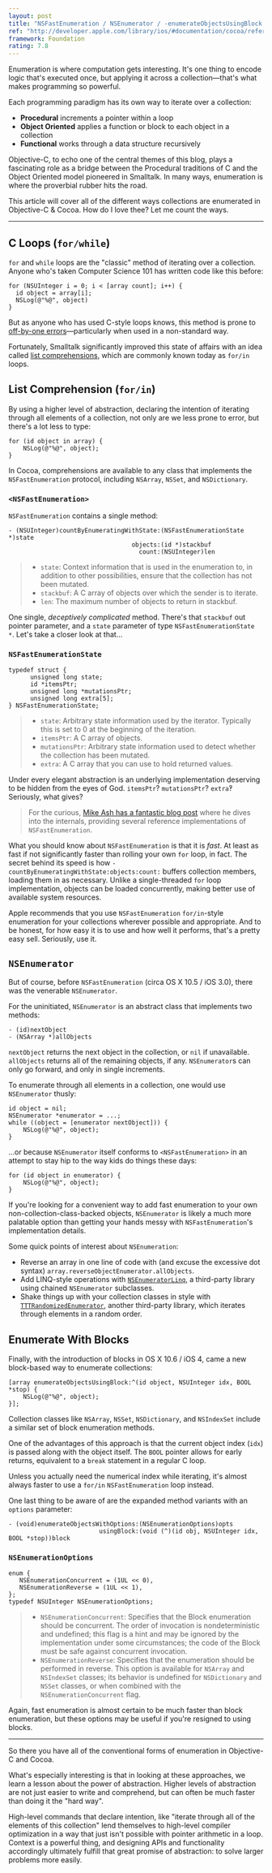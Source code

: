```yaml
---
layout: post
title: "NSFastEnumeration / NSEnumerator / -enumerateObjectsUsingBlock:"
ref: "http://developer.apple.com/library/ios/#documentation/cocoa/reference/NSFastEnumeration_protocol/Reference/NSFastEnumeration.html"
framework: Foundation
rating: 7.8
---
```


Enumeration is where computation gets interesting. It's one thing to encode logic that's executed once, but applying it across a collection—that's what makes programming so powerful.

Each programming paradigm has its own way to iterate over a collection:

- **Procedural** increments a pointer within a loop
- **Object Oriented** applies a function or block to each object in a collection
- **Functional** works through a data structure recursively

Objective-C, to echo one of the central themes of this blog, plays a fascinating role as a bridge between the Procedural traditions of C and the Object Oriented model pioneered in Smalltalk. In many ways, enumeration is where the proverbial rubber hits the road.

This article will cover all of the different ways collections are enumerated in Objective-C & Cocoa. How do I love thee? Let me count the ways.

---

## C Loops (`for/while`)

`for` and `while` loops are the "classic" method of iterating over a collection. Anyone who's taken Computer Science 101 has written code like this before:

~~~{objective-c}
for (NSUInteger i = 0; i < [array count]; i++) {
  id object = array[i];
  NSLog(@"%@", object)
}
~~~

But as anyone who has used C-style loops knows, this method is prone to [off-by-one errors](http://en.wikipedia.org/wiki/Off-by-one_error)—particularly when used in a non-standard way.

Fortunately, Smalltalk significantly improved this state of affairs with an idea called [list comprehensions](http://en.wikipedia.org/wiki/List_comprehension), which are commonly known today as `for/in` loops.

## List Comprehension (`for/in`)

By using a higher level of abstraction, declaring the intention of iterating through all elements of a collection, not only are we less prone to error, but there's a lot less to type:

~~~{objective-c}
for (id object in array) {
    NSLog(@"%@", object);
}
~~~

In Cocoa, comprehensions are available to any class that implements the `NSFastEnumeration` protocol, including `NSArray`, `NSSet`, and `NSDictionary`.

### `<NSFastEnumeration>`

`NSFastEnumeration` contains a single method:

~~~{objective-c}
- (NSUInteger)countByEnumeratingWithState:(NSFastEnumerationState *)state
                                  objects:(id *)stackbuf
                                    count:(NSUInteger)len
~~~

> - `state`: Context information that is used in the enumeration to, in addition to other possibilities, ensure that the collection has not been mutated.
> - `stackbuf`: A C array of objects over which the sender is to iterate.
> - `len`: The maximum number of objects to return in stackbuf.

One single, _deceptively complicated_ method. There's that `stackbuf` out pointer parameter, and a `state` parameter of type `NSFastEnumerationState *`. Let's take a closer look at that...

### `NSFastEnumerationState`

~~~{objective-c}
typedef struct {
      unsigned long state;
      id *itemsPtr;
      unsigned long *mutationsPtr;
      unsigned long extra[5];
} NSFastEnumerationState;
~~~

> - `state`: Arbitrary state information used by the iterator. Typically this is set to 0 at the beginning of the iteration.
> - `itemsPtr`: A C array of objects.
> - `mutationsPtr`: Arbitrary state information used to detect whether the collection has been mutated.
> - `extra`: A C array that you can use to hold returned values.

Under every elegant abstraction is an underlying implementation deserving to be hidden from the eyes of God. `itemsPtr`? `mutationsPtr`? `extra`‽ Seriously, what gives?

> For the curious, [Mike Ash has a fantastic blog post](http://www.mikeash.com/pyblog/friday-qa-2010-04-16-implementing-fast-enumeration.html) where he dives into the internals, providing several reference implementations of `NSFastEnumeration`.

What you should know about `NSFastEnumeration` is that it is _fast_. At least as fast if not significantly faster than rolling your own `for` loop, in fact. The secret behind its speed is how `-countByEnumeratingWithState:objects:count:` buffers collection members, loading them in as necessary. Unlike a single-threaded `for` loop implementation, objects can be loaded concurrently, making better use of available system resources.

Apple recommends that you use `NSFastEnumeration` `for/in`-style enumeration for your collections wherever possible and appropriate. And to be honest, for how easy it is to use and how well it performs, that's a pretty easy sell. Seriously, use it.

## `NSEnumerator`

But of course, before `NSFastEnumeration` (circa OS X 10.5 / iOS 3.0), there was the venerable `NSEnumerator`.

For the uninitiated, `NSEnumerator` is an abstract class that implements two methods:

~~~{objective-c}
- (id)nextObject
- (NSArray *)allObjects
~~~

`nextObject` returns the next object in the collection, or `nil` if unavailable. `allObjects` returns all of the remaining objects, if any. `NSEnumerator`s can only go forward, and only in single increments.

To enumerate through all elements in a collection, one would use `NSEnumerator` thusly:

~~~{objective-c}
id object = nil;
NSEnumerator *enumerator = ...;
while ((object = [enumerator nextObject])) {
    NSLog(@"%@", object);
}
~~~

...or because `NSEnumerator` itself conforms to `<NSFastEnumeration>` in an attempt to stay hip to the way kids do things these days:

~~~{objective-c}
for (id object in enumerator) {
    NSLog(@"%@", object);
}
~~~

If you're looking for a convenient way to add fast enumeration to your own non-collection-class-backed objects, `NSEnumerator` is likely a much more palatable option than getting your hands messy with `NSFastEnumeration`'s implementation details.

Some quick points of interest about `NSEnumeration`:

- Reverse an array in one line of code with (and excuse the excessive dot syntax) `array.reverseObjectEnumerator.allObjects`.
- Add LINQ-style operations with [`NSEnumeratorLinq`](https://github.com/k06a/NSEnumeratorLinq), a third-party library using chained `NSEnumerator` subclasses.
- Shake things up with your collection classes in style with [`TTTRandomizedEnumerator`](https://github.com/mattt/TTTRandomizedEnumerator), another third-party library, which iterates through elements in a random order.

## Enumerate With Blocks

Finally, with the introduction of blocks in OS X 10.6 / iOS 4, came a new block-based way to enumerate collections:

~~~{objective-c}
[array enumerateObjectsUsingBlock:^(id object, NSUInteger idx, BOOL *stop) {
    NSLog(@"%@", object);
}];
~~~

Collection classes like `NSArray`, `NSSet`, `NSDictionary`, and `NSIndexSet` include a similar set of block enumeration methods.

One of the advantages of this approach is that the current object index (`idx`) is passed along with the object itself. The `BOOL` pointer allows for early returns, equivalent to a `break` statement in a regular C loop.

Unless you actually need the numerical index while iterating, it's almost always faster to use a `for/in` `NSFastEnumeration` loop instead.

One last thing to be aware of are the expanded method variants with an `options` parameter:

~~~{objective-c}
- (void)enumerateObjectsWithOptions:(NSEnumerationOptions)opts
                         usingBlock:(void (^)(id obj, NSUInteger idx, BOOL *stop))block
~~~

### `NSEnumerationOptions`

~~~{objective-c}
enum {
   NSEnumerationConcurrent = (1UL << 0),
   NSEnumerationReverse = (1UL << 1),
};
typedef NSUInteger NSEnumerationOptions;
~~~

> - `NSEnumerationConcurrent`: Specifies that the Block enumeration should be concurrent. The order of invocation is nondeterministic and undefined; this flag is a hint and may be ignored by the implementation under some circumstances; the code of the Block must be safe against concurrent invocation.
> - `NSEnumerationReverse`: Specifies that the enumeration should be performed in reverse. This option is available for `NSArray` and `NSIndexSet` classes; its behavior is undefined for `NSDictionary` and `NSSet` classes, or when combined with the `NSEnumerationConcurrent` flag.

Again, fast enumeration is almost certain to be much faster than block enumeration, but these options may be useful if you're resigned to using blocks.

---

So there you have all of the conventional forms of enumeration in Objective-C and Cocoa.

What's especially interesting is that in looking at these approaches, we learn a lesson about the power of abstraction. Higher levels of abstraction are not just easier to write and comprehend, but can often be much faster than doing it the "hard way".

High-level commands that declare intention, like "iterate through all of the elements of this collection" lend themselves to high-level compiler optimization in a way that just isn't possible with pointer arithmetic in a loop. Context is a powerful thing, and designing APIs and functionality accordingly ultimately fulfill that great promise of abstraction: to solve larger problems more easily.
